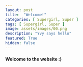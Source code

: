 ```yaml
---
layout: post
title:  "Welcome!"
categories: [ Supergirl, Super ]
tags: [ Supergirl, Super ]
image: assets/images/00.png
description: "Yvy says hello"
featured: True
hidden: false
---
```

#### Welcome to the website :)

